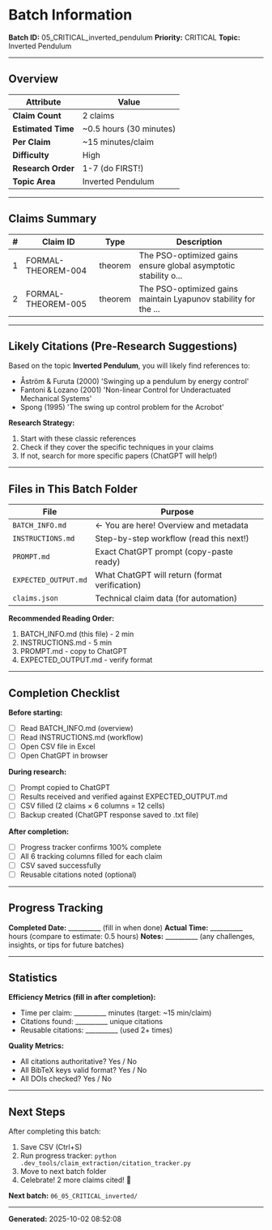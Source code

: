 # Batch Information

**Batch ID:** 05_CRITICAL_inverted_pendulum
**Priority:** CRITICAL
**Topic:** Inverted Pendulum

---

## Overview

| Attribute | Value |
|-----------|-------|
| **Claim Count** | 2 claims |
| **Estimated Time** | ~0.5 hours (30 minutes) |
| **Per Claim** | ~15 minutes/claim |
| **Difficulty** | High |
| **Research Order** | 1-7 (do FIRST!) |
| **Topic Area** | Inverted Pendulum |

---

## Claims Summary

| # | Claim ID | Type | Description |
|---|----------|------|-------------|
| 1 | FORMAL-THEOREM-004 | theorem | The PSO-optimized gains ensure global asymptotic stability o... |
| 2 | FORMAL-THEOREM-005 | theorem | The PSO-optimized gains maintain Lyapunov stability for the ... |


---

## Likely Citations (Pre-Research Suggestions)

Based on the topic **Inverted Pendulum**, you will likely find references to:

- Åström & Furuta (2000) 'Swinging up a pendulum by energy control'
- Fantoni & Lozano (2001) 'Non-linear Control for Underactuated Mechanical Systems'
- Spong (1995) 'The swing up control problem for the Acrobot'


**Research Strategy:**
1. Start with these classic references
2. Check if they cover the specific techniques in your claims
3. If not, search for more specific papers (ChatGPT will help!)

---

## Files in This Batch Folder

| File | Purpose |
|------|---------|
| `BATCH_INFO.md` | ← You are here! Overview and metadata |
| `INSTRUCTIONS.md` | Step-by-step workflow (read this next!) |
| `PROMPT.md` | Exact ChatGPT prompt (copy-paste ready) |
| `EXPECTED_OUTPUT.md` | What ChatGPT will return (format verification) |
| `claims.json` | Technical claim data (for automation) |

**Recommended Reading Order:**
1. BATCH_INFO.md (this file) - 2 min
2. INSTRUCTIONS.md - 5 min
3. PROMPT.md - copy to ChatGPT
4. EXPECTED_OUTPUT.md - verify format

---

## Completion Checklist

**Before starting:**
- [ ] Read BATCH_INFO.md (overview)
- [ ] Read INSTRUCTIONS.md (workflow)
- [ ] Open CSV file in Excel
- [ ] Open ChatGPT in browser

**During research:**
- [ ] Prompt copied to ChatGPT
- [ ] Results received and verified against EXPECTED_OUTPUT.md
- [ ] CSV filled (2 claims × 6 columns = 12 cells)
- [ ] Backup created (ChatGPT response saved to .txt file)

**After completion:**
- [ ] Progress tracker confirms 100% complete
- [ ] All 6 tracking columns filled for each claim
- [ ] CSV saved successfully
- [ ] Reusable citations noted (optional)

---

## Progress Tracking

**Completed Date:** __________ (fill in when done)
**Actual Time:** __________ hours (compare to estimate: 0.5 hours)
**Notes:** __________ (any challenges, insights, or tips for future batches)

---

## Statistics

**Efficiency Metrics (fill in after completion):**
- Time per claim: __________ minutes (target: ~15 min/claim)
- Citations found: __________ unique citations
- Reusable citations: __________ (used 2+ times)

**Quality Metrics:**
- All citations authoritative? Yes / No
- All BibTeX keys valid format? Yes / No
- All DOIs checked? Yes / No

---

## Next Steps

After completing this batch:
1. Save CSV (Ctrl+S)
2. Run progress tracker: `python .dev_tools/claim_extraction/citation_tracker.py`
3. Move to next batch folder
4. Celebrate! 2 more claims cited! 🎉

**Next batch:** `06_05_CRITICAL_inverted/`

---

**Generated:** 2025-10-02 08:52:08
